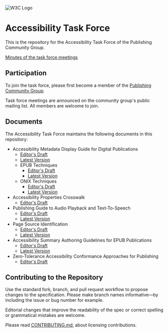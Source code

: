 
![W3C Logo](https://www.w3.org/Icons/w3c_home)

# Accessibility Task Force

This is the repository for the Accessibility Task Force of the Publishing Community Group.

[Minutes of the task force meetings](https://github.com/w3c/publ-a11y/wiki/Minutes-of-Publishing-CG-Accessibility-Task-Force-Meetings)

## Participation

To join the task force, please first become a member of the [Publishing Community Group](https://www.w3.org/community/publishingcg/).

Task force meetings are announced on the community group's public mailing list. All members are welcome to join.

## Documents

The Accessibility Task Force maintains the following documents in this repository:

- Accessibility Metadata Display Guide for Digital Publications
  - [Editor's Draft](https://w3c.github.io/publ-a11y/UX-Guide-Metadata/draft/principles/)
  - [Latest Version](https://www.w3.org/2021/09/UX-Guide-metadata-1.0/principles/)
  - EPUB Techniques
    - [Editor's Draft](https://w3c.github.io/publ-a11y/UX-Guide-Metadata/draft/techniques/epub-metadata/)
    - [Latest Version](https://www.w3.org/publishing/a11y/UX-Guide-metadata/techniques/epub-metadata/)
  - ONIX Techniques
    - [Editor's Draft](https://w3c.github.io/publ-a11y/UX-Guide-Metadata/draft/techniques/onix-metadata/)
    - [Latest Version](https://www.w3.org/publishing/a11y/UX-Guide-metadata/techniques/onix-metadata/)
- Accessibility Properties Crosswalk
  - [Editor's Draft](https://w3c.github.io/publ-a11y/drafts/a11y-crosswalk-MARC/)
- Publishing Guide to Audio Playback and Text-To-Speech
  - [Editor's Draft](https://w3c.github.io/publ-a11y/drafts/audio-playback/)
  - [Latest Version](https://www.w3.org/publishing/a11y/audio-playback/)
- Page Source Identification
  - [Editor's Draft](https://w3c.github.io/publ-a11y/drafts/page-source-id/)
  - [Latest Version](https://www.w3.org/publishing/a11y/page-source-id/)
- Accessibility Summary Authoring Guidelines for EPUB Publications
  - [Editor's Draft](https://w3c.github.io/publ-a11y/drafts/schema-a11y-summary/)
  - [Latest Version](https://www.w3.org/publishing/a11y/schema-a11y-summary/)
- Zero-Tolerance Accessibility Conformance Approaches for Publishing
  - [Editor's Draft](https://w3c.github.io/publ-a11y/drafts/zero-tolerance-conformance/)

## Contributing to the Repository

Use the standard fork, branch, and pull request workflow to propose changes to the specification. Please make branch names informative—by including the issue or bug number for example.

Editorial changes that improve the readability of the spec or correct spelling or grammatical mistakes are welcome.

Please read [CONTRIBUTING.md](CONTRIBUTING.md), about licensing contributions.

